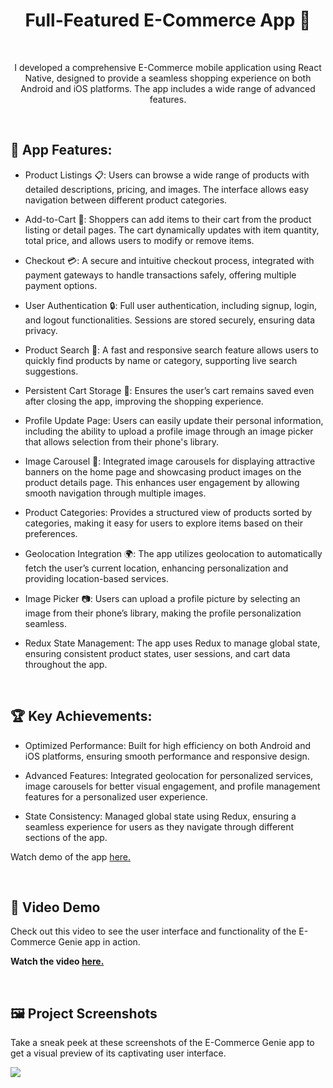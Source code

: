 <h1 align="center" id="title">Full-Featured E-Commerce App 📱</h1>

<br>
<p align="center" id="description" > I developed a comprehensive E-Commerce mobile application using React Native, designed to provide a seamless shopping experience on both Android and iOS platforms. The app includes a wide range of advanced features.</p>

<br>

<h2>📱 App Features:</h2>

* Product Listings 📋: Users can browse a wide range of products with detailed descriptions, pricing, and images. The interface allows easy navigation between different product categories.

* Add-to-Cart 🛒: Shoppers can add items to their cart from the product listing or detail pages. The cart dynamically updates with item quantity, total price, and allows users to modify or remove items.

* Checkout 💳: A secure and intuitive checkout process, integrated with payment gateways to handle transactions safely, offering multiple payment options.

* User Authentication 🔒: Full user authentication, including signup, login, and logout functionalities. Sessions are stored securely, ensuring data privacy.

* Product Search 🔎: A fast and responsive search feature allows users to quickly find products by name or category, supporting live search suggestions.

* Persistent Cart Storage 🛑: Ensures the user’s cart remains saved even after closing the app, improving the shopping experience.

* Profile Update Page: Users can easily update their personal information, including the ability to upload a profile image through an image picker that allows selection from their phone's library.

* Image Carousel 🎠: Integrated image carousels for displaying attractive banners on the home page and showcasing product images on the product details page. This enhances user engagement by allowing smooth navigation through multiple images.

* Product Categories: Provides a structured view of products sorted by categories, making it easy for users to explore items based on their preferences.

* Geolocation Integration 🌍: The app utilizes geolocation to automatically fetch the user’s current location, enhancing personalization and providing location-based services.

* Image Picker 📷: Users can upload a profile picture by selecting an image from their phone’s library, making the profile personalization seamless.

* Redux State Management: The app uses Redux to manage global state, ensuring consistent product states, user sessions, and cart data throughout the app.

<br>


<h2>🏆 Key Achievements:</h2>

* Optimized Performance: Built for high efficiency on both Android and iOS platforms, ensuring smooth performance and responsive design.

* Advanced Features: Integrated geolocation for personalized services, image carousels for better visual engagement, and profile management features for a personalized user experience.

* State Consistency: Managed global state using Redux, ensuring a seamless experience for users as they navigate through different sections of the app.

Watch demo of the app <a href="https://vimeo.com/1012140528?share=copy#t=0" target="_blank" rel="noopener noreferrer">here.</a>

<br>


<h2>🎥 Video Demo</h2>

<p>Check out this video to see the user interface and functionality of the E-Commerce Genie app in action.</p>

**Watch the video <a href="https://vimeo.com/1012140528?share=copy" target="_blank" rel="noopener noreferrer">here.</a>**

<br>

<h2>🖼️ Project Screenshots</h2>

<p>Take a sneak peek at these screenshots of the E-Commerce Genie app to get a visual preview of its captivating user interface.</p>


<img src="https://raw.githubusercontent.com/kranthikumarkaranam/ASSETS/refs/heads/main/kranthi_geneie_app.jpg?token=GHSAT0AAAAAACXFGQPQUV2BW6XJLANL2NWGZXRX2FA" width="auto" height="auto">


